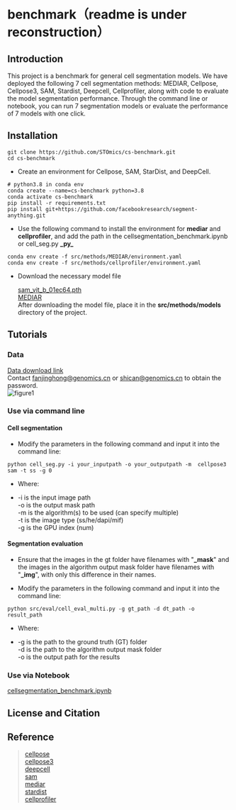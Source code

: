 # benchmark（readme is under reconstruction）

## Introduction

This project is a benchmark for general cell segmentation models. We have deployed the following 7 cell segmentation methods: MEDIAR, Cellpose, Cellpose3, SAM, Stardist, Deepcell, Cellprofiler, along with code to evaluate the model segmentation performance. Through the command line or notebook, you can run 7 segmentation models or evaluate the performance of 7 models with one click.



## Installation


```
git clone https://github.com/STOmics/cs-benchmark.git  
cd cs-benchmark 
```
- Create an environment for Cellpose, SAM, StarDist, and DeepCell.
```
# python3.8 in conda env
conda create --name=cs-benchmark python=3.8
conda activate cs-benchmark
pip install -r requirements.txt
pip install git+https://github.com/facebookresearch/segment-anything.git
```

- Use the following command to install the environment for **mediar** and **cellprofiler**, and add the path in the cellsegmentation_benchmark.ipynb or cell_seg.py  **\_py_**  
```
conda env create -f src/methods/MEDIAR/environment.yaml
conda env create -f src/methods/cellprofiler/environment.yaml
```
- Download the necessary model file

    [sam_vit_b_01ec64.pth](https://dl.fbaipublicfiles.com/segment_anything/sam_vit_b_01ec64.pth)  
[MEDIAR](https://drive.google.com/drive/folders/1eZLGuQkxF5ouBgTA2UuH0beLcm635ADS)  
After downloading the model file, place it in the **src/methods/models** directory of the project.

## Tutorials
### Data
[Data download link](https://bgipan.genomics.cn/#/link/v2dKKUZf8M3YFpGWvB5g)  
Contact fanjinghong@genomics.cn or shican@genomics.cn to obtain the password.  
![figure1](docs/figure1.png)
### Use via command line
#### Cell segmentation
- Modify the parameters in the following command and input it into the command line:  
```
python cell_seg.py -i your_inputpath -o your_outputpath -m  cellpose3 sam -t ss -g 0  
```
- Where:

- -i is the input image path  
-o is the output mask path  
-m is the algorithm(s) to be used (can specify multiple)  
-t is the image type (ss/he/dapi/mif)  
-g is the GPU index (num)  
#### Segmentation evaluation
- Ensure that the images in the gt folder have filenames with "**_mask**" and the images in the algorithm output mask folder have filenames with "**_img**", with only this difference in their names.   
  
- Modify the parameters in the following command and input it into the command line:
```
python src/eval/cell_eval_multi.py -g gt_path -d dt_path -o result_path
```
- Where:

- -g is the path to the ground truth (GT) folder  
-d is the path to the algorithm output mask folder  
-o is the output path for the results  

### Use via Notebook
[cellsegmentation_benchmark.ipynb](https://github.com/STOmics/cs-benchmark/blob/main/tutorial/cellsegmentation_benchmark.ipynb)

## License and Citation


## Reference
> [cellpose](https://github.com/MouseLand/cellpose)  
> [cellpose3](https://github.com/MouseLand/cellpose)  
> [deepcell](https://github.com/vanvalenlab/deepcell-tf)   
> [sam](https://github.com/facebookresearch/segment-anything)   
> [mediar](https://github.com/Lee-Gihun/MEDIAR)   
> [stardist](https://github.com/stardist/stardist)   
> [cellprofiler](https://github.com/CellProfiler)   